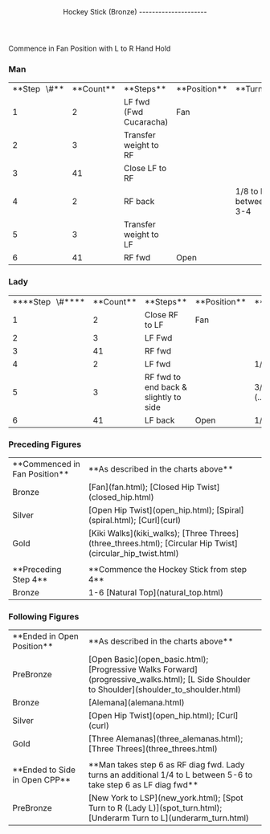 <header>Hockey Stick (Bronze)
---------------------

 </header>Commence in Fan Position with L to R Hand Hold

### Man

 <table class="style1"> <tbody><tr> <td style="width:10%">**Step<span style="color:white">\_</span>\#**</td> <td style="width:10%">**Count**</td> <td style="width:30%">**Steps**</td> <td style="width:20%">**Position**</td> <td style="width:30%">**Turn**</td> </tr> <tr> <td>1</td> <td>2</td> <td>LF fwd (Fwd Cucaracha)</td> <td>Fan</td> <td> </td> </tr> <tr> <td>2</td> <td>3</td> <td>Transfer weight to RF</td> <td> </td> <td> </td> </tr> <tr> <td>3</td> <td>41</td> <td>Close LF to RF</td> <td> </td> <td> </td> </tr> <tr> <td>4</td> <td>2</td> <td>RF back</td> <td> </td> <td>1/8 to R between 3-4</td> </tr> <tr> <td>5</td> <td>3</td> <td>Transfer weight to LF</td> <td> </td> <td> </td> </tr> <tr> <td>6</td> <td>41</td> <td>RF fwd</td> <td>Open</td> <td> </td> </tr> </tbody></table>

### Lady

 <table class="style1"> <tbody><tr> <td style="width:10%">****Step<span style="color:white">\_</span>\#****</td> <td style="width:10%">**Count**</td> <td style="width:30%">**Steps**</td> <td style="width:20%">**Position**</td> <td style="width:30%">**Turn**</td> </tr> <tr> <td>1</td> <td>2</td> <td>Close RF to LF</td> <td>Fan</td> <td> </td> </tr> <tr> <td>2</td> <td>3</td> <td>LF Fwd</td> <td> </td> <td> </td> </tr> <tr> <td>3</td> <td>41</td> <td>RF fwd</td> <td> </td> <td> </td> </tr> <tr> <td>4</td> <td>2</td> <td>LF fwd</td> <td> </td> <td>1/8 to L between 3-4</td> </tr> <tr> <td>5</td> <td>3</td> <td>RF fwd to end back &amp; slightly to side</td> <td> </td> <td> 3/8 to L ([Fwd Walk Turning](../technique/cr_fwd_walk_turning.html)) </td> </tr> <tr> <td>6</td> <td>41</td> <td>LF back</td> <td>Open</td> <td>1/8 to L between 5-6</td> </tr> </tbody></table>

### Preceding Figures

 <table> <tbody><tr> <td style="width:30%">**Commenced in Fan Position**</td> <td>**As described in the charts above**</td> </tr> <tr> <td>Bronze</td> <td> [Fan](fan.html); [Closed Hip Twist](closed_hip.html) </td> </tr> <tr> <td>Silver</td> <td> [Open Hip Twist](open_hip.html); [Spiral](spiral.html); [Curl](curl) </td> </tr> <tr> <td>Gold</td> <td> [Kiki Walks](kiki_walks); [Three Threes](three_threes.html); [Circular Hip Twist](circular_hip_twist.html) </td> </tr> <tr> <td> </td> <td> </td> </tr> <tr> <td>**Preceding Step 4**</td> <td>**Commence the Hockey Stick from step 4**</td> </tr> <tr> <td>Bronze</td> <td> 1-6 [Natural Top](natural_top.html) </td> </tr> </tbody></table>

### Following Figures

 <table> <tbody><tr> <td style="width:30%">**Ended in Open Position**</td> <td>**As described in the charts above**</td> </tr> <tr> <td>PreBronze</td> <td> [Open Basic](open_basic.html); [Progressive Walks Forward](progressive_walks.html); [L Side Shoulder to Shoulder](shoulder_to_shoulder.html) </td> </tr> <tr> <td>Bronze</td> <td> [Alemana](alemana.html) </td> </tr> <tr> <td>Silver</td> <td> [Open Hip Twist](open_hip.html); [Curl](curl) </td> </tr> <tr> <td>Gold</td> <td> [Three Alemanas](three_alemanas.html); [Three Threes](three_threes.html) </td> </tr> <tr> <td> </td> <td> </td> </tr> <tr> <td>**Ended to Side in Open CPP**</td> <td>**Man takes step 6 as RF diag fwd. Lady turns an additional 1/4 to L between 5-6 to take step 6 as LF diag fwd**</td> </tr> <tr> <td>PreBronze</td> <td> [New York to LSP](new_york.html); [Spot Turn to R (Lady L)](spot_turn.html); [Underarm Turn to L](underarm_turn.html) </td> </tr> </tbody></table>